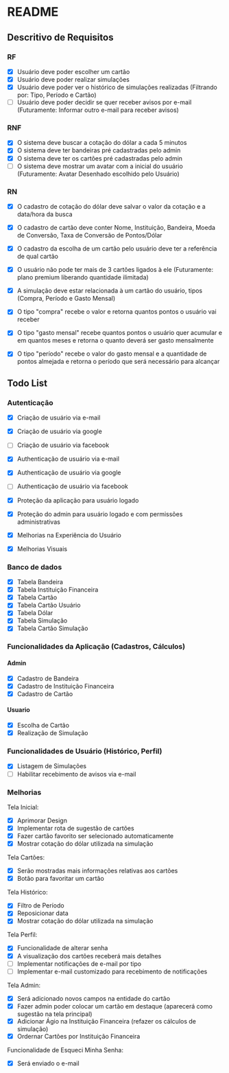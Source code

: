 # README

## Descritivo de Requisitos

### RF

- [x] Usuário deve poder escolher um cartão
- [x] Usuário deve poder realizar simulações
- [x] Usuário deve poder ver o histórico de simulações realizadas (Filtrando por: Tipo, Período e Cartão)
- [ ] Usuário deve poder decidir se quer receber avisos por e-mail (Futuramente: Informar outro e-mail para receber avisos)

### RNF

- [x] O sistema deve buscar a cotação do dólar a cada 5 minutos
- [x] O sistema deve ter bandeiras pré cadastradas pelo admin
- [x] O sistema deve ter os cartões pré cadastradas pelo admin
- [ ] O sistema deve mostrar um avatar com a inicial do usuário (Futuramente: Avatar Desenhado escolhido pelo Usuário)

### RN

- [x] O cadastro de cotação do dólar deve salvar o valor da cotação e a data/hora da busca
- [x] O cadastro de cartão deve conter Nome, Instituição, Bandeira, Moeda de Conversão, Taxa de Conversão de Pontos/Dólar
- [x] O cadastro da escolha de um cartão pelo usuário deve ter a referência de qual cartão
- [x] O usuário não pode ter mais de 3 cartões ligados à ele (Futuramente: plano premium liberando quantidade ilimitada)

- [x] A simulação deve estar relacionada à um cartão do usuário, tipos (Compra, Período e Gasto Mensal)
- [x] O tipo "compra" recebe o valor e retorna quantos pontos o usuário vai receber
- [x] O tipo "gasto mensal" recebe quantos pontos o usuário quer acumular e em quantos meses e retorna o quanto deverá ser gasto mensalmente
- [x] O tipo "período" recebe o valor do gasto mensal e a quantidade de pontos almejada e retorna o período que será necessário para alcançar

## Todo List

### Autenticação

- [x] Criação de usuário via e-mail
- [x] Criação de usuário via google
- [ ] Criação de usuário via facebook

- [x] Authenticação de usuário via e-mail
- [x] Authenticação de usuário via google
- [ ] Authenticação de usuário via facebook

- [x] Proteção da aplicação para usuário logado
- [x] Proteção do admin para usuário logado e com permissões administrativas

- [x] Melhorias na Experiência do Usuário
- [x] Melhorias Visuais

### Banco de dados

- [x] Tabela Bandeira
- [x] Tabela Instituição Financeira
- [x] Tabela Cartão
- [x] Tabela Cartão Usuário
- [x] Tabela Dólar
- [x] Tabela Simulação
- [x] Tabela Cartão Simulação

### Funcionalidades da Aplicação (Cadastros, Cálculos)

#### Admin

- [x] Cadastro de Bandeira
- [x] Cadastro de Instituição Financeira
- [x] Cadastro de Cartão

#### Usuario

- [x] Escolha de Cartão
- [x] Realização de Simulação

### Funcionalidades de Usuário (Histórico, Perfil)

- [x] Listagem de Simulações
- [ ] Habilitar recebimento de avisos via e-mail

### Melhorias

Tela Inicial:

- [x] Aprimorar Design
- [x] Implementar rota de sugestão de cartões
- [x] Fazer cartão favorito ser selecionado automaticamente
- [x] Mostrar cotação do dólar utilizada na simulação

Tela Cartões:

- [x] Serão mostradas mais informações relativas aos cartões
- [x] Botão para favoritar um cartão

Tela Histórico:

- [x] Filtro de Período
- [x] Reposicionar data
- [x] Mostrar cotação do dólar utilizada na simulação

Tela Perfil:

- [x] Funcionalidade de alterar senha
- [x] A visualização dos cartões receberá mais detalhes
- [ ] Implementar notificações de e-mail por tipo
- [ ] Implementar e-mail customizado para recebimento de notificações

Tela Admin:

- [x] Será adicionado novos campos na entidade do cartão
- [x] Fazer admin poder colocar um cartão em destaque (aparecerá como sugestão na tela principal)
- [x] Adicionar Ágio na Instituição Financeira (refazer os cálculos de simulação)
- [x] Ordernar Cartões por Instituição Financeira

Funcionalidade de Esqueci Minha Senha:

- [x] Será enviado o e-mail
